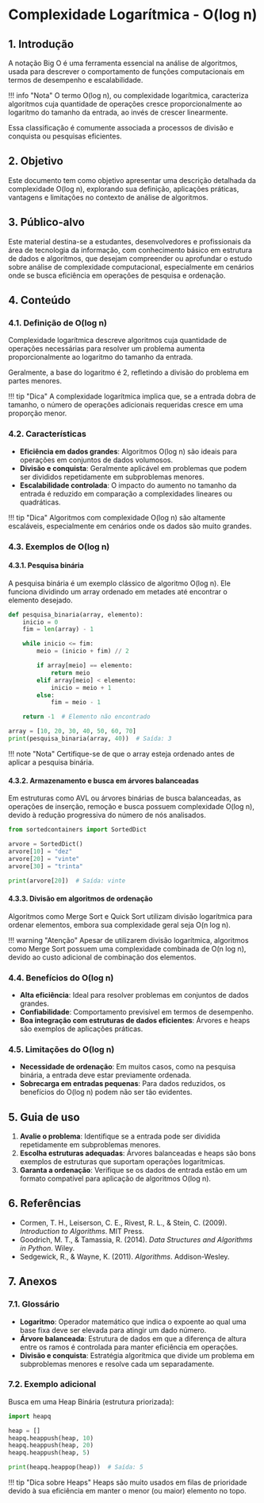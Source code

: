 # Complexidade Logarítmica - O(log n)

## 1. Introdução

A notação Big O é uma ferramenta essencial na análise de algoritmos, usada para descrever o comportamento de funções computacionais em termos de desempenho e escalabilidade.

!!! info "Nota"
    O termo O(log n), ou complexidade logarítmica, caracteriza algoritmos cuja quantidade de operações cresce proporcionalmente ao logaritmo do tamanho da entrada, ao invés de crescer linearmente.

Essa classificação é comumente associada a processos de divisão e conquista ou pesquisas eficientes.

## 2. Objetivo

Este documento tem como objetivo apresentar uma descrição detalhada da complexidade O(log n), explorando sua definição, aplicações práticas, vantagens e limitações no contexto de análise de algoritmos.

## 3. Público-alvo

Este material destina-se a estudantes, desenvolvedores e profissionais da área de tecnologia da informação, com conhecimento básico em estrutura de dados e algoritmos, que desejam compreender ou aprofundar o estudo sobre análise de complexidade computacional, especialmente em cenários onde se busca eficiência em operações de pesquisa e ordenação.

## 4. Conteúdo

### 4.1. Definição de O(log n)

Complexidade logarítmica descreve algoritmos cuja quantidade de operações necessárias para resolver um problema aumenta proporcionalmente ao logaritmo do tamanho da entrada.

Geralmente, a base do logaritmo é 2, refletindo a divisão do problema em partes menores.

!!! tip "Dica"
    A complexidade logarítmica implica que, se a entrada dobra de tamanho, o número de operações adicionais requeridas cresce em uma proporção menor.

### 4.2. Características

- **Eficiência em dados grandes**: Algoritmos O(log n) são ideais para operações em conjuntos de dados volumosos.
- **Divisão e conquista**: Geralmente aplicável em problemas que podem ser divididos repetidamente em subproblemas menores.
- **Escalabilidade controlada**: O impacto do aumento no tamanho da entrada é reduzido em comparação a complexidades lineares ou quadráticas.

!!! tip "Dica"
    Algoritmos com complexidade O(log n) são altamente escaláveis, especialmente em cenários onde os dados são muito grandes.

### 4.3. Exemplos de O(log n)

#### 4.3.1. Pesquisa binária

A pesquisa binária é um exemplo clássico de algoritmo O(log n). Ele funciona dividindo um array ordenado em metades até encontrar o elemento desejado.

```python
def pesquisa_binaria(array, elemento):
    inicio = 0
    fim = len(array) - 1

    while inicio <= fim:
        meio = (inicio + fim) // 2

        if array[meio] == elemento:
            return meio
        elif array[meio] < elemento:
            inicio = meio + 1
        else:
            fim = meio - 1

    return -1  # Elemento não encontrado

array = [10, 20, 30, 40, 50, 60, 70]
print(pesquisa_binaria(array, 40))  # Saída: 3
```

!!! note "Nota"
    Certifique-se de que o array esteja ordenado antes de aplicar a pesquisa binária.

#### 4.3.2. Armazenamento e busca em árvores balanceadas

Em estruturas como AVL ou árvores binárias de busca balanceadas, as operações de inserção, remoção e busca possuem complexidade O(log n), devido à redução progressiva do número de nós analisados.

```python
from sortedcontainers import SortedDict

arvore = SortedDict()
arvore[10] = "dez"
arvore[20] = "vinte"
arvore[30] = "trinta"

print(arvore[20])  # Saída: vinte
```

#### 4.3.3. Divisão em algoritmos de ordenação

Algoritmos como Merge Sort e Quick Sort utilizam divisão logarítmica para ordenar elementos, embora sua complexidade geral seja O(n log n).

!!! warning "Atenção"
    Apesar de utilizarem divisão logarítmica, algoritmos como Merge Sort possuem uma complexidade combinada de O(n log n), devido ao custo adicional de combinação dos elementos.

### 4.4. Benefícios do O(log n)

- **Alta eficiência**: Ideal para resolver problemas em conjuntos de dados grandes.
- **Confiabilidade**: Comportamento previsível em termos de desempenho.
- **Boa integração com estruturas de dados eficientes**: Árvores e heaps são exemplos de aplicações práticas.

### 4.5. Limitações do O(log n)

- **Necessidade de ordenação**: Em muitos casos, como na pesquisa binária, a entrada deve estar previamente ordenada.
- **Sobrecarga em entradas pequenas**: Para dados reduzidos, os benefícios do O(log n) podem não ser tão evidentes.

## 5. Guia de uso

1. **Avalie o problema**: Identifique se a entrada pode ser dividida repetidamente em subproblemas menores.
2. **Escolha estruturas adequadas**: Árvores balanceadas e heaps são bons exemplos de estruturas que suportam operações logarítmicas.
3. **Garanta a ordenação**: Verifique se os dados de entrada estão em um formato compatível para aplicação de algoritmos O(log n).

## 6. Referências

- Cormen, T. H., Leiserson, C. E., Rivest, R. L., & Stein, C. (2009). *Introduction to Algorithms*. MIT Press.
- Goodrich, M. T., & Tamassia, R. (2014). *Data Structures and Algorithms in Python*. Wiley.
- Sedgewick, R., & Wayne, K. (2011). *Algorithms*. Addison-Wesley.

## 7. Anexos

### 7.1. Glossário

- **Logaritmo**: Operador matemático que indica o expoente ao qual uma base fixa deve ser elevada para atingir um dado número.
- **Árvore balanceada**: Estrutura de dados em que a diferença de altura entre os ramos é controlada para manter eficiência em operações.
- **Divisão e conquista**: Estratégia algorítmica que divide um problema em subproblemas menores e resolve cada um separadamente.

### 7.2. Exemplo adicional

Busca em uma Heap Binária (estrutura priorizada):

```python
import heapq

heap = []
heapq.heappush(heap, 10)
heapq.heappush(heap, 20)
heapq.heappush(heap, 5)

print(heapq.heappop(heap))  # Saída: 5
```

!!! tip "Dica sobre Heaps"
    Heaps são muito usados em filas de prioridade devido à sua eficiência em manter o menor (ou maior) elemento no topo.
